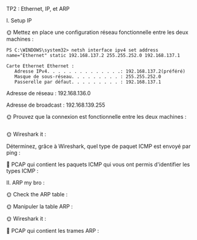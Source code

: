 TP2 : Ethernet, IP, et ARP


I. Setup IP

🌞 Mettez en place une configuration réseau fonctionnelle entre les deux machines :
```
PS C:\WINDOWS\system32> netsh interface ipv4 set address name="Ethernet" static 192.168.137.2 255.255.252.0 192.168.137.1

Carte Ethernet Ethernet :
   Adresse IPv4. . . . . . . . . . . . . .: 192.168.137.2(préféré)
   Masque de sous-réseau. . . . . . . . . : 255.255.252.0
   Passerelle par défaut. . . . . . . . . : 192.168.137.1
```
Adresse de réseau : 192.168.136.0

Adresse de broadcast : 192.168.139.255


🌞 Prouvez que la connexion est fonctionnelle entre les deux machines :
```

```


🌞 Wireshark it :


Déterminez, grâce à Wireshark, quel type de paquet ICMP est envoyé par ping :



🦈 PCAP qui contient les paquets ICMP qui vous ont permis d'identifier les types ICMP :



II. ARP my bro :

🌞 Check the ARP table :



🌞 Manipuler la table ARP :



🌞 Wireshark it :



🦈 PCAP qui contient les trames ARP :

